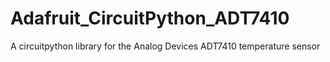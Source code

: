 # Adafruit_CircuitPython_ADT7410
A circuitpython library for the Analog Devices ADT7410 temperature sensor
